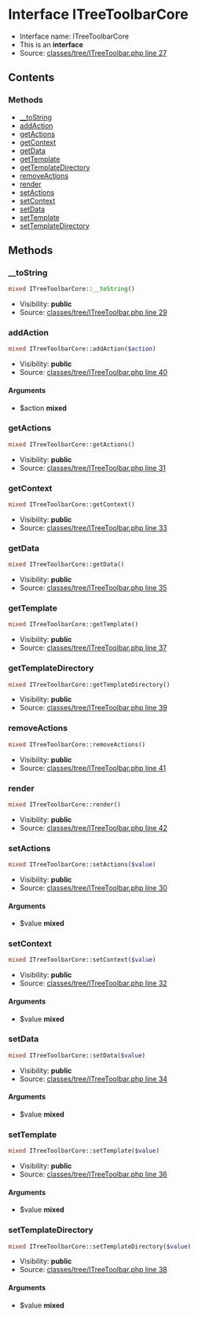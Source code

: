 Interface ITreeToolbarCore
=========================





* Interface name: ITreeToolbarCore
* This is an **interface**
* Source: [classes/tree/ITreeToolbar.php line 27](https://github.com/PrestaShop/PrestaShop/blob/1.6.1.3/classes/tree/ITreeToolbar.php#L27)

Contents
--------



### Methods

* [__toString](#method-__toString)
* [addAction](#method-addAction)
* [getActions](#method-getActions)
* [getContext](#method-getContext)
* [getData](#method-getData)
* [getTemplate](#method-getTemplate)
* [getTemplateDirectory](#method-getTemplateDirectory)
* [removeActions](#method-removeActions)
* [render](#method-render)
* [setActions](#method-setActions)
* [setContext](#method-setContext)
* [setData](#method-setData)
* [setTemplate](#method-setTemplate)
* [setTemplateDirectory](#method-setTemplateDirectory)






Methods
-------


### <a name="method-__toString"></a>__toString

```php
mixed ITreeToolbarCore::__toString()
```





* Visibility: **public**
* Source: [classes/tree/ITreeToolbar.php line 29](https://github.com/PrestaShop/PrestaShop/blob/1.6.1.3/classes/tree/ITreeToolbar.php#L29)




### <a name="method-addAction"></a>addAction

```php
mixed ITreeToolbarCore::addAction($action)
```





* Visibility: **public**
* Source: [classes/tree/ITreeToolbar.php line 40](https://github.com/PrestaShop/PrestaShop/blob/1.6.1.3/classes/tree/ITreeToolbar.php#L40)


#### Arguments
* $action **mixed**



### <a name="method-getActions"></a>getActions

```php
mixed ITreeToolbarCore::getActions()
```





* Visibility: **public**
* Source: [classes/tree/ITreeToolbar.php line 31](https://github.com/PrestaShop/PrestaShop/blob/1.6.1.3/classes/tree/ITreeToolbar.php#L31)




### <a name="method-getContext"></a>getContext

```php
mixed ITreeToolbarCore::getContext()
```





* Visibility: **public**
* Source: [classes/tree/ITreeToolbar.php line 33](https://github.com/PrestaShop/PrestaShop/blob/1.6.1.3/classes/tree/ITreeToolbar.php#L33)




### <a name="method-getData"></a>getData

```php
mixed ITreeToolbarCore::getData()
```





* Visibility: **public**
* Source: [classes/tree/ITreeToolbar.php line 35](https://github.com/PrestaShop/PrestaShop/blob/1.6.1.3/classes/tree/ITreeToolbar.php#L35)




### <a name="method-getTemplate"></a>getTemplate

```php
mixed ITreeToolbarCore::getTemplate()
```





* Visibility: **public**
* Source: [classes/tree/ITreeToolbar.php line 37](https://github.com/PrestaShop/PrestaShop/blob/1.6.1.3/classes/tree/ITreeToolbar.php#L37)




### <a name="method-getTemplateDirectory"></a>getTemplateDirectory

```php
mixed ITreeToolbarCore::getTemplateDirectory()
```





* Visibility: **public**
* Source: [classes/tree/ITreeToolbar.php line 39](https://github.com/PrestaShop/PrestaShop/blob/1.6.1.3/classes/tree/ITreeToolbar.php#L39)




### <a name="method-removeActions"></a>removeActions

```php
mixed ITreeToolbarCore::removeActions()
```





* Visibility: **public**
* Source: [classes/tree/ITreeToolbar.php line 41](https://github.com/PrestaShop/PrestaShop/blob/1.6.1.3/classes/tree/ITreeToolbar.php#L41)




### <a name="method-render"></a>render

```php
mixed ITreeToolbarCore::render()
```





* Visibility: **public**
* Source: [classes/tree/ITreeToolbar.php line 42](https://github.com/PrestaShop/PrestaShop/blob/1.6.1.3/classes/tree/ITreeToolbar.php#L42)




### <a name="method-setActions"></a>setActions

```php
mixed ITreeToolbarCore::setActions($value)
```





* Visibility: **public**
* Source: [classes/tree/ITreeToolbar.php line 30](https://github.com/PrestaShop/PrestaShop/blob/1.6.1.3/classes/tree/ITreeToolbar.php#L30)


#### Arguments
* $value **mixed**



### <a name="method-setContext"></a>setContext

```php
mixed ITreeToolbarCore::setContext($value)
```





* Visibility: **public**
* Source: [classes/tree/ITreeToolbar.php line 32](https://github.com/PrestaShop/PrestaShop/blob/1.6.1.3/classes/tree/ITreeToolbar.php#L32)


#### Arguments
* $value **mixed**



### <a name="method-setData"></a>setData

```php
mixed ITreeToolbarCore::setData($value)
```





* Visibility: **public**
* Source: [classes/tree/ITreeToolbar.php line 34](https://github.com/PrestaShop/PrestaShop/blob/1.6.1.3/classes/tree/ITreeToolbar.php#L34)


#### Arguments
* $value **mixed**



### <a name="method-setTemplate"></a>setTemplate

```php
mixed ITreeToolbarCore::setTemplate($value)
```





* Visibility: **public**
* Source: [classes/tree/ITreeToolbar.php line 36](https://github.com/PrestaShop/PrestaShop/blob/1.6.1.3/classes/tree/ITreeToolbar.php#L36)


#### Arguments
* $value **mixed**



### <a name="method-setTemplateDirectory"></a>setTemplateDirectory

```php
mixed ITreeToolbarCore::setTemplateDirectory($value)
```





* Visibility: **public**
* Source: [classes/tree/ITreeToolbar.php line 38](https://github.com/PrestaShop/PrestaShop/blob/1.6.1.3/classes/tree/ITreeToolbar.php#L38)


#### Arguments
* $value **mixed**


